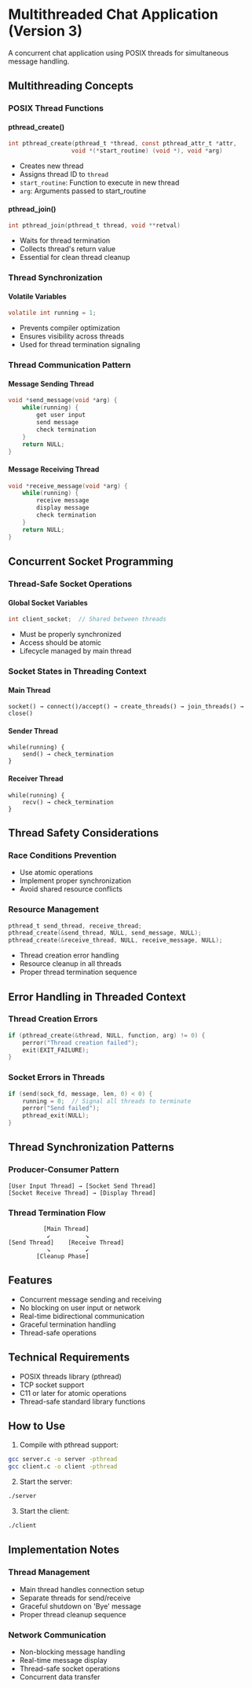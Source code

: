 # Multithreaded Chat Application (Version 3)

A concurrent chat application using POSIX threads for simultaneous message handling.

## Multithreading Concepts

### POSIX Thread Functions

#### pthread_create()
```c
int pthread_create(pthread_t *thread, const pthread_attr_t *attr,
                  void *(*start_routine) (void *), void *arg)
```
- Creates new thread
- Assigns thread ID to `thread`
- `start_routine`: Function to execute in new thread
- `arg`: Arguments passed to start_routine

#### pthread_join()
```c
int pthread_join(pthread_t thread, void **retval)
```
- Waits for thread termination
- Collects thread's return value
- Essential for clean thread cleanup

### Thread Synchronization

#### Volatile Variables
```c
volatile int running = 1;
```
- Prevents compiler optimization
- Ensures visibility across threads
- Used for thread termination signaling

### Thread Communication Pattern

#### Message Sending Thread
```c
void *send_message(void *arg) {
    while(running) {
        get user input
        send message
        check termination
    }
    return NULL;
}
```

#### Message Receiving Thread
```c
void *receive_message(void *arg) {
    while(running) {
        receive message
        display message
        check termination
    }
    return NULL;
}
```

## Concurrent Socket Programming

### Thread-Safe Socket Operations

#### Global Socket Variables
```c
int client_socket;  // Shared between threads
```
- Must be properly synchronized
- Access should be atomic
- Lifecycle managed by main thread

### Socket States in Threading Context

#### Main Thread
```
socket() → connect()/accept() → create_threads() → join_threads() → close()
```

#### Sender Thread
```
while(running) {
    send() → check_termination
}
```

#### Receiver Thread
```
while(running) {
    recv() → check_termination
}
```

## Thread Safety Considerations

### Race Conditions Prevention
- Use atomic operations
- Implement proper synchronization
- Avoid shared resource conflicts

### Resource Management
```c
pthread_t send_thread, receive_thread;
pthread_create(&send_thread, NULL, send_message, NULL);
pthread_create(&receive_thread, NULL, receive_message, NULL);
```
- Thread creation error handling
- Resource cleanup in all threads
- Proper thread termination sequence

## Error Handling in Threaded Context

### Thread Creation Errors
```c
if (pthread_create(&thread, NULL, function, arg) != 0) {
    perror("Thread creation failed");
    exit(EXIT_FAILURE);
}
```

### Socket Errors in Threads
```c
if (send(sock_fd, message, len, 0) < 0) {
    running = 0;  // Signal all threads to terminate
    perror("Send failed");
    pthread_exit(NULL);
}
```

## Thread Synchronization Patterns

### Producer-Consumer Pattern
```
[User Input Thread] → [Socket Send Thread]
[Socket Receive Thread] → [Display Thread]
```

### Thread Termination Flow
```
          [Main Thread]
           ↙          ↘
[Send Thread]    [Receive Thread]
           ↘          ↙
        [Cleanup Phase]
```

## Features

- Concurrent message sending and receiving
- No blocking on user input or network
- Real-time bidirectional communication
- Graceful termination handling
- Thread-safe operations

## Technical Requirements

- POSIX threads library (pthread)
- TCP socket support
- C11 or later for atomic operations
- Thread-safe standard library functions

## How to Use

1. Compile with pthread support:
```bash
gcc server.c -o server -pthread
gcc client.c -o client -pthread
```

2. Start the server:
```bash
./server
```

3. Start the client:
```bash
./client
```

## Implementation Notes

### Thread Management
- Main thread handles connection setup
- Separate threads for send/receive
- Graceful shutdown on 'Bye' message
- Proper thread cleanup sequence

### Network Communication
- Non-blocking message handling
- Real-time message display
- Thread-safe socket operations
- Concurrent data transfer